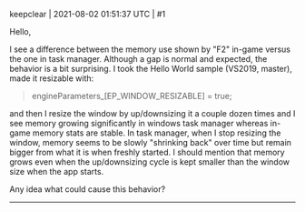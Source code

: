 keepclear | 2021-08-02 01:51:37 UTC | #1

Hello,

I see a difference between the memory use shown by "F2" in-game versus the one in task manager. Although a gap is normal and expected, the behavior is a bit surprising.
I took the Hello World sample (VS2019, master), made it resizable with:
> engineParameters_[EP_WINDOW_RESIZABLE] = true;

and then I resize the window by up/downsizing it a couple dozen times and I see memory growing significantly in windows task manager whereas in-game memory stats are stable. 
In task manager, when I stop resizing the window, memory seems to be slowly "shrinking back" over time but remain bigger from what it is when freshly started.
I should mention that memory grows even when the up/downsizing cycle is kept smaller than the window size when the app starts.

Any idea what could cause this behavior?

-------------------------

